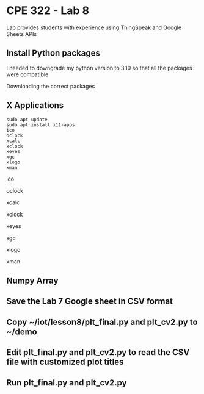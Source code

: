 # CPE 322 - Lab 8

Lab provides students with experience using ThingSpeak and Google Sheets APIs

## Install Python packages

I needed to downgrade my python version to 3.10 so that all the packages were compatible



Downloading the correct packages


## X Applications
```
sudo apt update
sudo apt install x11-apps
ico
oclock
xcalc
xclock
xeyes
xgc
xlogo
xman
```
ico


oclock


xcalc


xclock


xeyes


xgc


xlogo


xman

## Numpy Array


## Save the Lab 7 Google sheet in CSV format



## Copy ~/iot/lesson8/plt_final.py and plt_cv2.py to ~/demo


## Edit plt_final.py and plt_cv2.py to read the CSV file with customized plot titles


## Run plt_final.py and plt_cv2.py
